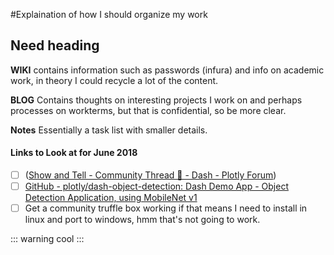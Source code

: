 #Explaination of how I should organize my work

## Need heading
**WIKI** contains information such as passwords (infura) and info on academic work, in theory I could recycle a lot of the content.

**BLOG** Contains thoughts on interesting projects I work on and perhaps processes on workterms, but that is confidential, so be more clear.

**Notes** Essentially a task list with smaller details.

#### Links to Look at for June 2018
- [ ] ([Show and Tell - Community Thread 🎉 - Dash - Plotly Forum](https://community.plot.ly/t/show-and-tell-community-thread/7554))
- [ ] [GitHub - plotly/dash-object-detection: Dash Demo App - Object Detection Application, using MobileNet v1](https://github.com/plotly/dash-object-detection)
- [ ] Get a community truffle box working if that means I need to install in linux and port to windows, hmm that's not going to work.

::: warning cool
:::
